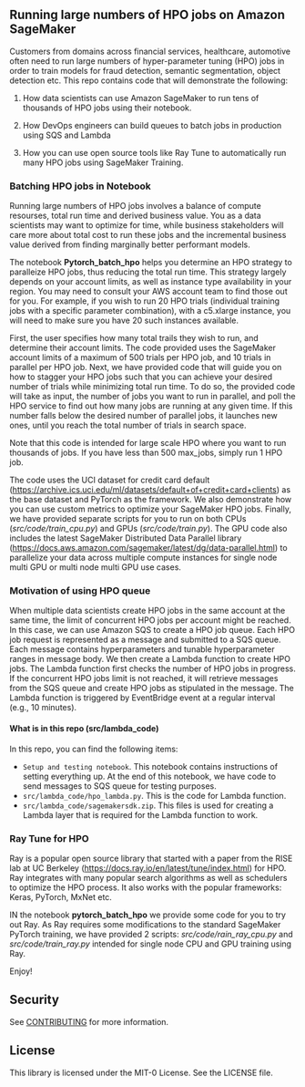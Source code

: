 ## Running large numbers of HPO jobs on Amazon SageMaker

Customers from domains across financial services, healthcare, automotive often need to run large numbers of hyper-parameter tuning (HPO) jobs in order to train models for fraud detection, semantic segmentation, object detection etc. This repo contains code that will demonstrate the following:

1. How data scientists can use Amazon SageMaker to run tens of thousands of HPO jobs using their notebook.

2. How DevOps engineers can build queues to batch jobs in production using SQS and Lambda

3. How you can use open source tools like Ray Tune to automatically run many HPO jobs using SageMaker Training.

### Batching HPO jobs in Notebook

Running large numbers of HPO jobs involves a balance of compute resourses, total run time and derived business value. You as a data scientists may want to optimize for time, while business stakeholders will care more about total cost to run these jobs and the incremental business value derived from finding marginally better performant models.

The notebook **Pytorch_batch_hpo** helps you determine an HPO strategy to paralleize HPO jobs, thus reducing the total run time. This strategy largely depends on your account limits, as well as instance type availability in your region. You may need to consult your AWS account team to find those out for you. For example, if you wish to run 20 HPO trials (individual training jobs with a specific parameter combination), with a c5.xlarge instance, you will need to make sure you have 20 such instances available.

First, the user specifies how many total trails they wish to run, and determine their account limits. The code provided uses the SageMaker account limits of a maximum of 500 trials per HPO job, and 10 trials in parallel per HPO job. Next, we have provided code that will guide you on how to stagger your HPO jobs such that you can achieve your desired number of trials while minimizing total run time. To do so, the provided code will take as input, the number of jobs you want to run in parallel, and poll the HPO service to find out how many jobs are running at any given time. If this number falls below the desired number of parallel jobs, it launches new ones, until you reach the total number of trials in search space.

Note that this code is intended for large scale HPO where you want to run thousands of jobs. If you have less than 500 max_jobs, simply run 1 HPO job. 

The code uses the UCI dataset for credit card default (https://archive.ics.uci.edu/ml/datasets/default+of+credit+card+clients) as the base dataset and PyTorch as the framework. We also demonstrate how you can use custom metrics to optimize your SageMaker HPO jobs. Finally, we have provided separate scripts for you to run on both CPUs (*src/code/train_cpu.py*) and GPUs (*src/code/train.py*). The GPU code also includes the latest SageMaker Distributed Data Parallel library (https://docs.aws.amazon.com/sagemaker/latest/dg/data-parallel.html) to parallelize your data across multiple compute instances for single node multi GPU or multi node multi GPU use cases. 


### Motivation of using HPO queue

When multiple data scientists create HPO jobs in the same account at the same time, the limit of concurrent HPO jobs per account might be reached. In this case, we can use Amazon SQS to create a HPO job queue. Each HPO job request is represented as a message and submitted to a SQS queue. Each message contains hyperparameters and tunable hyperparameter ranges in message body. We then create a Lambda function to create HPO jobs. The Lambda function first checks the number of HPO jobs in progress. If the concurrent HPO jobs limit is not reached, it will retrieve messages from the SQS queue and create HPO jobs as stipulated in the message. The Lambda function is triggered by EventBridge event at a regular interval (e.g., 10 minutes).

#### What is in this repo (src/lambda_code)

In this repo, you can find the following items:
* `Setup and testing notebook`. This notebook contains instructions of setting everything up. At the end of this notebook, we have code to send messages to SQS queue for testing purposes.
* `src/lambda_code/hpo_lambda.py`. This is the code for Lambda function.
* `src/lambda_code/sagemakersdk.zip`. This files is used for creating a Lambda layer that is required for the Lambda function to work. 


### Ray Tune for HPO

Ray is a popular open source library that started with a paper from the RISE lab at UC Berkeley (https://docs.ray.io/en/latest/tune/index.html) for HPO. Ray integrates with many popular search algorithms as well as schedulers to optimize the HPO process. It also works with the popular frameworks: Keras, PyTorch, MxNet etc. 

IN the notebook **pytorch_batch_hpo** we provide some code for you to try out Ray. As Ray requires some modifications to the standard SageMaker PyTorch training, we have provided 2 scripts: *src/code/rain_ray_cpu.py* and *src/code/train_ray.py* intended for single node CPU and GPU training using Ray.


Enjoy!

## Security

See [CONTRIBUTING](CONTRIBUTING.md#security-issue-notifications) for more information.

## License

This library is licensed under the MIT-0 License. See the LICENSE file.

